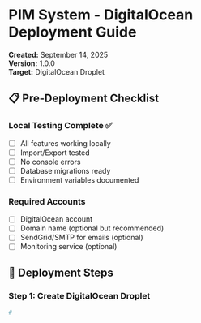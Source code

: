 # PIM System - DigitalOcean Deployment Guide

**Created:** September 14, 2025  
**Version:** 1.0.0  
**Target:** DigitalOcean Droplet

## 📋 Pre-Deployment Checklist

### Local Testing Complete ✅
- [ ] All features working locally
- [ ] Import/Export tested
- [ ] No console errors
- [ ] Database migrations ready
- [ ] Environment variables documented

### Required Accounts
- [ ] DigitalOcean account
- [ ] Domain name (optional but recommended)
- [ ] SendGrid/SMTP for emails (optional)
- [ ] Monitoring service (optional)

## 🚀 Deployment Steps

### Step 1: Create DigitalOcean Droplet

```bash
#